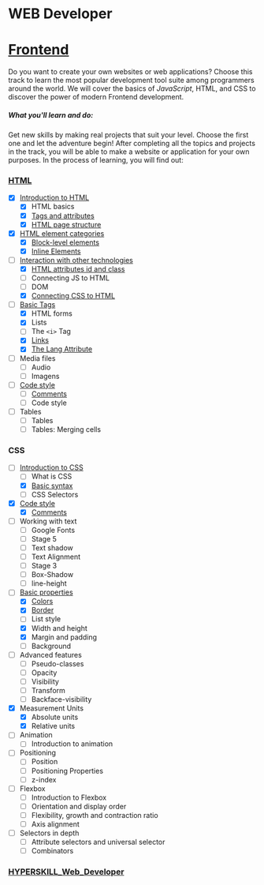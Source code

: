 # WEB Developer

# [Frontend](https://github.com/kakanew/HYPERSKILL_Web_Developer/tree/master/PROBLEMS_Frontend)

Do you want to create your own websites or web applications? Choose this track to learn the most popular development tool suite among programmers around the world. We will cover the basics of *JavaScript*, HTML, and CSS to discover the power of modern Frontend development.

##### What you'll learn and do:

Get new skills by making real projects that suit your level. Choose the first one and let the adventure begin! After completing all the topics and projects in the track, you will be able to make a website or application for your own purposes. In the process of learning, you will find out:

### [HTML](https://github.com/kakanew/HYPERSKILL_Web_Developer/tree/master/PROBLEMS_Frontend/HTML)

- [x] [Introduction to HTML](https://github.com/kakanew/HYPERSKILL_Web_Developer/tree/master/PROBLEMS_Frontend/HTML/Introduction_HTML)
  - [x] HTML basics
  - [x] [Tags and attributes](https://github.com/kakanew/HYPERSKILL_Web_Developer/tree/master/PROBLEMS_Frontend/HTML/Introduction_HTML/Tags_attributes)
  - [x] [HTML page structure](https://github.com/kakanew/HYPERSKILL_Web_Developer/tree/master/PROBLEMS_Frontend/HTML/Introduction_HTML/HTML_page_structure)
- [x] [HTML element categories](https://github.com/kakanew/HYPERSKILL_Web_Developer/tree/master/PROBLEMS_Frontend/HTML/HTML_element_categories)
  - [x] [Block-level elements](https://github.com/kakanew/HYPERSKILL_Web_Developer/tree/master/PROBLEMS_Frontend/HTML/HTML_element_categories/Block-level_elements)
  - [x] [Inline Elements](https://github.com/kakanew/HYPERSKILL_Web_Developer/tree/master/PROBLEMS_Frontend/HTML/HTML_element_categories/Inline_Elements)
- [ ] [Interaction with other technologies](https://github.com/kakanew/HYPERSKILL_Web_Developer/tree/master/PROBLEMS_Frontend/HTML/Interaction_with_other_technologies)
  - [x] [HTML attributes id and class](https://github.com/kakanew/HYPERSKILL_Web_Developer/tree/master/PROBLEMS_Frontend/HTML/Interaction_with_other_technologies/HTML_attributes_id_class)
  - [ ] Connecting JS to HTML
  - [ ] DOM
  - [x] [Connecting CSS to HTML](https://github.com/kakanew/HYPERSKILL_Web_Developer/tree/master/PROBLEMS_Frontend/HTML/Interaction_with_other_technologies/Connecting_CSS_to_HTML)
- [ ] [Basic Tags](https://github.com/kakanew/HYPERSKILL_Web_Developer/tree/master/PROBLEMS_Frontend/HTML/Basic_Tags)
  - [x] HTML forms
  - [x] Lists
  - [ ] The `<i>` Tag
  - [x] [Links](https://github.com/kakanew/HYPERSKILL_Web_Developer/tree/master/PROBLEMS_Frontend/HTML/Basic_Tags/Links)
  - [x] [The Lang Attribute](https://github.com/kakanew/HYPERSKILL_Web_Developer/tree/master/PROBLEMS_Frontend/HTML/Basic_Tags/The_Lang_Attribute)
- [ ] Media files
  - [ ] Audio
  - [ ] Imagens
- [ ] [Code style](https://github.com/kakanew/HYPERSKILL_Web_Developer/tree/master/PROBLEMS_Frontend/HTML/Code_style)
  - [ ] [Comments](https://github.com/kakanew/HYPERSKILL_Web_Developer/tree/master/PROBLEMS_Frontend/HTML/Code_style/Comments)
  - [ ] Code style
- [ ] Tables
  - [ ] Tables
  - [ ] Tables: Merging cells

### CSS

- [ ] [Introduction to CSS](https://github.com/kakanew/HYPERSKILL_Web_Developer/tree/master/PROBLEMS_Frontend/CSS/Introduction_CSS)
  - [ ] What is CSS
  - [x] [Basic syntax](https://github.com/kakanew/HYPERSKILL_Web_Developer/tree/master/PROBLEMS_Frontend/CSS/Introduction_CSS/Basic_syntax)
  - [ ] CSS Selectors
- [x] [Code style](https://github.com/kakanew/HYPERSKILL_Web_Developer/tree/master/PROBLEMS_Frontend/CSS/Code_style)
  - [x] [Comments](https://github.com/kakanew/HYPERSKILL_Web_Developer/tree/master/PROBLEMS_Frontend/CSS/Code_style/Comments)
- [ ] Working with text
  - [ ] Google Fonts
  - [ ] Stage 5
  - [ ] Text shadow
  - [ ] Text Alignment
  - [ ] Stage 3
  - [ ] Box-Shadow
  - [ ] line-height
- [ ] [Basic properties](https://github.com/kakanew/HYPERSKILL_Web_Developer/tree/master/PROBLEMS_Frontend/CSS/Basic_properties)
  - [x] [Colors](https://github.com/kakanew/HYPERSKILL_Web_Developer/tree/master/PROBLEMS_Frontend/CSS/Basic_properties/Color)
  - [x] [Border](https://github.com/kakanew/HYPERSKILL_Web_Developer/tree/master/PROBLEMS_Frontend/CSS/Basic_properties/Border)
  - [ ] List style
  - [x] Width and height
  - [x] Margin and padding
  - [ ] Background
- [ ] Advanced features
  - [ ] Pseudo-classes
  - [ ] Opacity
  - [ ] Visibility
  - [ ] Transform
  - [ ] Backface-visibility
- [x] Measurement Units
  - [x] Absolute units
  - [x] Relative units
- [ ] Animation
  - [ ] Introduction to animation
- [ ] Positioning
  - [ ] Position
  - [ ] Positioning Properties
  - [ ] z-index
- [ ] Flexbox
  - [ ] Introduction to Flexbox
  - [ ] Orientation and display order
  - [ ] Flexibility, growth and contraction ratio
  - [ ] Axis alignment
- [ ] Selectors in depth
  - [ ] Attribute selectors and universal selector
  - [ ] Combinators

### [HYPERSKILL_Web_Developer](https://github.com/kakanew/HYPERSKILL_Web_Developer)